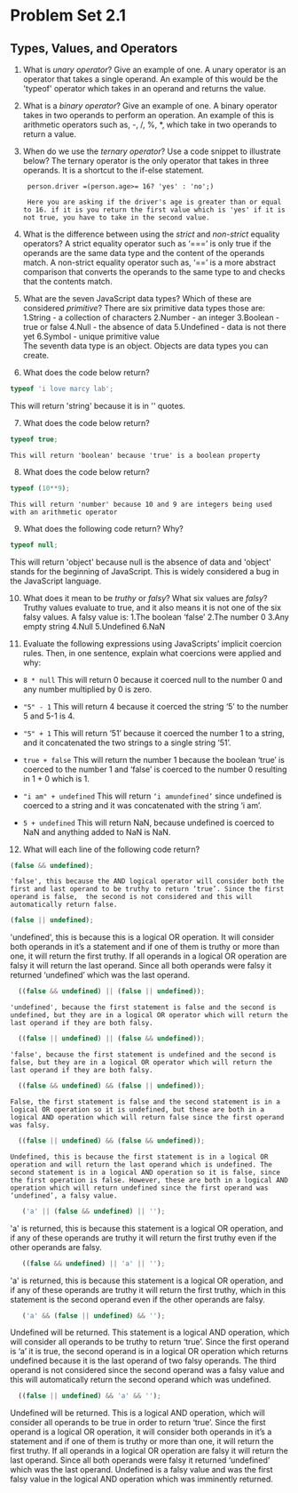 # Problem Set 2.1
## Types, Values, and Operators

1. What is _unary operator_? Give an example of one.
	A unary operator is an operator that takes a single operand. An example of this would be the 'typeof' operator which takes in an operand and returns the value. 

2. What is a _binary operator_? Give an example of one.
	A binary operator takes in two operands to perform an operation. 
An example of this is arithmetic operators such as, -, /, %, *, which take in two operands to return a value. 

3. When do we use the _ternary operator_? Use a code snippet to illustrate below?
	The ternary operator is the only operator that takes in three operands. It is a shortcut to the if-else statement.  

        person.driver =(person.age>= 16? 'yes' : 'no';)
        
        Here you are asking if the driver's age is greater than or equal to 16. if it is you return the first value which is 'yes' if it is not true, you have to take in the second value. 

4. What is the difference between using the _strict_ and _non-strict_ equality operators?
	A strict equality operator such as ‘===’  is only true if the operands are the same data type and the content of the operands match. 
    A non-strict equality operator such as, ‘==’ is a more abstract comparison that converts the operands to the same type to and checks that the contents match.


5. What are the seven JavaScript data types? Which of these are considered _primitive_?
    There are six primitive data types those are:
        1.String - a collection of characters 
        2.Number - an integer
        3.Boolean - true or false 
        4.Null - the absence of data
        5.Undefined - data is not there yet
        6.Symbol - unique primitive value  
    The seventh data type is an object. Objects are data types you can create.

6. What does the code below return?
  ```javascript
  typeof 'i love marcy lab';
  ```
   This will return 'string' because it is in '' quotes. 

7. What does the code below return?
  ```javascript
  typeof true;
  ```
    This will return 'boolean' because 'true' is a boolean property

8. What does the code below return?
  ```javascript
  typeof (10**9);
  ```
    This will return 'number' because 10 and 9 are integers being used with an arithmetic operator

9. What does the following code return? Why?
  ```javascript
  typeof null;
  ```
  This will return 'object' because null is the absence of data and 'object' stands for the beginning of JavaScript. This is widely considered a bug in the JavaScript language.

10. What does it mean to be _truthy_ or _falsy_? What six values are _falsy_?
    Truthy values evaluate to true, and it also means it is not one of the six falsy values.
    A falsy value is: 
        1.The boolean ‘false’
        2.The number 0
        3.Any empty string 
        4.Null
        5.Undefined
        6.NaN


11. Evaluate the following expressions using JavaScripts’ implicit coercion rules. Then, in one sentence, explain what coercions were applied and why:
  * `8 * null`
This will return 0 because it coerced null to the number 0 and any number multiplied by 0 is zero. 
	
  * `"5" - 1`
This will return 4 because it coerced the string ‘5’ to the number 5 and 5-1 is 4. 

  * `"5" + 1`
This will return ‘51’  because it coerced the number  1 to a string, and it concatenated the two strings to a single string ‘51’.

  * `true + false`
This will return the number 1 because the boolean ‘true’ is coerced to the number 1 and ‘false’ is coerced to the number 0 resulting in 1 + 0 which is 1. 

  * `"i am" + undefined`
This will return ` ‘i amundefined’ ` since undefined is coerced to a string and it was concatenated with the string ‘i am’.

  * `5 + undefined`
This will return NaN, because undefined is coerced to NaN and anything added to NaN is NaN.
12. What will each line of the following code return?
   ```javascript
   (false && undefined);
   ```
    'false', this because the AND logical operator will consider both the first and last operand to be truthy to return ‘true’. Since the first operand is false,  the second is not considered and this will automatically return false.

   ```javascript
   (false || undefined);
   ```
   'undefined', this is because this is a logical OR operation. It will consider both operands in it’s a statement and if one of them is truthy or more than one, it will return the first truthy. If all operands in a logical OR operation are falsy it will return the last operand. Since all both operands were falsy it returned ‘undefined’ which was the last operand.

 ```javascript
   ((false && undefined) || (false || undefined));
   ```
    'undefined', because the first statement is false and the second is undefined, but they are in a logical OR operator which will return the last operand if they are both falsy. 
  
 ```javascript
   ((false || undefined) || (false && undefined));
   ```
    'false', because the first statement is undefined and the second is false, but they are in a logical OR operator which will return the last operand if they are both falsy. 
  
 ```javascript
   ((false && undefined) && (false || undefined));
   ```
    False, the first statement is false and the second statement is in a logical OR operation so it is undefined, but these are both in a logical AND operation which will return false since the first operand was falsy. 
  
 ```javascript
   ((false || undefined) && (false && undefined));
   ```
    Undefined, this is because the first statement is in a logical OR operation and will return the last operand which is undefined. The second statement is in a logical AND operation so it is false, since the first operation is false. However, these are both in a logical AND operation which will return undefined since the first operand was ‘undefined’, a falsy value.
    
```javascript
   ('a' || (false && undefined) || '');
  ```
   'a' is returned, this is because this statement is a logical OR operation, and if any of these operands are truthy it will return the first truthy even if the other operands are falsy.    
```javascript
   ((false && undefined) || 'a' || '');
  ```
  'a' is returned, this is because this statement is a logical OR operation, and if any of these operands are truthy it will return the first truthy, which in this statement is the second operand even if the other operands are falsy. 
   
```javascript
   ('a' && (false || undefined) && '');
  ```
   Undefined will be returned. This statement is a logical AND operation, which will consider all operands to be truthy to return ‘true’. Since the first operand is ‘a’ it is true, the second operand is in a logical OR operation which returns undefined because it is the last operand of two falsy operands. The third operand is not considered since the second operand was a falsy value and this will automatically return the second operand which was undefined.

  
 ```javascript
   ((false || undefined) && 'a' && '');
   ```
  Undefined will be returned. This is a logical AND operation, which will consider all operands to be true in order to return ‘true’.  Since the first operand is a logical OR operation, it will consider both operands in it’s a statement and if one of them is truthy or more than one, it will return the first truthy. If all operands in a logical OR operation are falsy it will return the last operand. Since all both operands were falsy it returned ‘undefined’ which was the last operand. Undefined is a falsy value and was the first falsy value in the logical AND operation which was imminently returned. 
